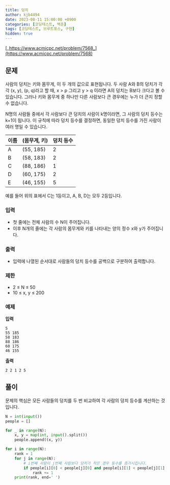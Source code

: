 ```yaml
---
title: 덩치
author: kjb4494
date: 2023-08-11 15:00:00 +0900
categories: [코딩테스트, 백준]
tags: [코딩테스트, 브루트포스, 구현]
hidden: true
---
```


[_https://www.acmicpc.net/problem/7568_](https://www.acmicpc.net/problem/7568)

## 문제

사람의 덩치는 키와 몸무게, 이 두 개의 값으로 표현됩니다. 두 사람 A와 B의 덩치가 각각 (x, y), (p, q)라고 할 때, x > p 그리고 y > q 이라면 A의 덩치는 B보다 크다고 볼 수 있습니다. 그러나 키와 몸무게 중 하나만 다른 사람보다 큰 경우에는 누가 더 큰지 정할 수 없습니다.

N명의 사람들 중에서 각 사람보다 큰 덩치의 사람이 k명이라면, 그 사람의 덩치 등수는 k+1이 됩니다. 이 규칙에 따라 덩치 등수를 결정하면, 동일한 덩치 등수를 가진 사람이 여러 명일 수 있습니다.

| 이름 | (몸무게, 키) | 덩치 등수 |
| ---- | ------------ | --------- |
| A    | (55, 185)    | 2         |
| B    | (58, 183)    | 2         |
| C    | (88, 186)    | 1         |
| D    | (60, 175)    | 2         |
| E    | (46, 155)    | 5         |

예를 들어 위의 표에서 C는 1등이고, A, B, D는 모두 2등입니다.

### 입력

- 첫 줄에는 전체 사람의 수 N이 주어집니다.
- 이후 N개의 줄에는 각 사람의 몸무게와 키를 나타내는 양의 정수 x와 y가 주어집니다.

### 출력

- 입력에 나열된 순서대로 사람들의 덩치 등수를 공백으로 구분하여 출력합니다.

### 제한

- 2 ≤ N ≤ 50
- 10 ≤ x, y ≤ 200

### 예제

**입력**

```
5
55 185
58 183
88 186
60 175
46 155
```

**출력**

```
2 2 1 2 5
```

## 풀이

문제의 핵심은 모든 사람들의 덩치를 두 번 비교하여 각 사람의 덩치 등수를 계산하는 것입니다.

```python
N = int(input())
people = []

for _ in range(N):
    x, y = map(int, input().split())
    people.append((x, y))

for i in range(N):
    rank = 1
    for j in range(N):
        # i번째 사람이 j번째 사람보다 덩치가 작은 경우 등수를 증가시킵니다.
        if people[i][0] < people[j][0] and people[i][1] < people[j][1]:
            rank += 1
    print(rank, end=' ')
```

